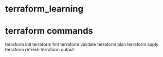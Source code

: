 # terraform_learning

# terraform commands

terraform init
terraform fmt
terraform validate
terraform plan
terraform apply
terraform refresh
terraform output
